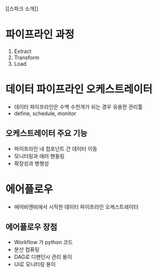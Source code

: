 [[스파크 소개]]
# 파이프라인 과정
1. Extract
2. Transform
3. Load
# 데이터 파이프라인 오케스트레이터
- 데이터 파이프라인은 수백 수천개가 되는 경우 유용한 관리툴
- define, schedule, monitor
## 오케스트레이터 주요 기능
- 파이프라인 내 컴포넌트 간 데이터 이동
- 모니터링과 에러 핸들링
- 확장성과 병행성
# 에어플로우
- 에어비앤비에서 시작한 데이터 파이프라인 오케스트레이터
## 에어플로우 장점
- Workflow 가 python 코드
- 분산 컴퓨팅
- DAG로 디펜던시 관리 용이
- UI로 모니터링 용이